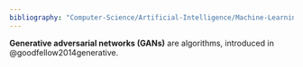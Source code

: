 ```yaml
---
bibliography: "Computer-Science/Artificial-Intelligence/Machine-Learning/papers.bib"
---
```


**Generative adversarial networks (GANs)** are algorithms, introduced in @goodfellow2014generative.